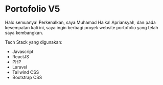 # Portofolio V5
Halo semuanya!
Perkenalkan, saya Muhamad Haikal Apriansyah, dan pada kesempatan kali ini, saya ingin berbagi proyek website portofolio yang telah saya kembangkan.

Tech Stack yang digunakan:
- Javascript
- ReactJS
- PHP
- Laravel
- Tailwind CSS
- Bootstrap CSS
